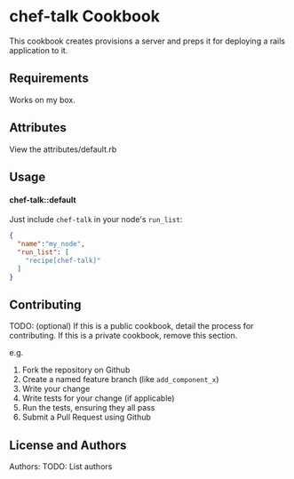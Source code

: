 chef-talk Cookbook
==================
This cookbook creates provisions a server and preps it for deploying a
rails application to it.


Requirements
------------

Works on my box.

Attributes
----------
View the attributes/default.rb

Usage
-----
#### chef-talk::default
Just include `chef-talk` in your node's `run_list`:

```json
{
  "name":"my_node",
  "run_list": [
    "recipe[chef-talk]"
  ]
}
```

Contributing
------------
TODO: (optional) If this is a public cookbook, detail the process for contributing. If this is a private cookbook, remove this section.

e.g.
1. Fork the repository on Github
2. Create a named feature branch (like `add_component_x`)
3. Write your change
4. Write tests for your change (if applicable)
5. Run the tests, ensuring they all pass
6. Submit a Pull Request using Github

License and Authors
-------------------
Authors: TODO: List authors
